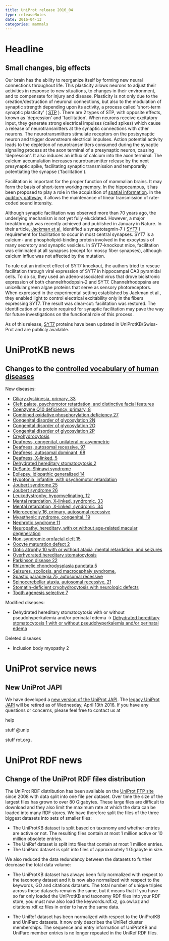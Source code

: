 ```yaml
---
title: UniProt release 2016_04
type: releaseNotes
date: 2016-04-13
categories: mammals
---
```


# Headline

## Small changes, big effects

Our brain has the ability to reorganize itself by forming new neural connections throughout life. This plasticity allows neurons to adjust their activities in response to new situations, to changes in their environment, and to compensate for injury and disease. Plasticity is not only due to the creation/destruction of neuronal connections, but also to the modulation of synaptic strength depending upon its activity, a process called 'short-term synaptic plasticity' ( [STP](http://www.scholarpedia.org/article/Short-term_synaptic_plasticity) ). There are 2 types of STP, with opposite effects, known as 'depression' and 'facilitation'. When neurons receive excitatory input, they generate strong electrical impulses (called spikes) which cause a release of neurotransmitters at the synaptic connections with other neurons. The neurotransmitters stimulate receptors on the postsynaptic neuron and trigger downstream electrical impulses. Action potential activity leads to the depletion of neurotransmitters consumed during the synaptic signaling process at the axon terminal of a presynaptic neuron, causing 'depression'. It also induces an influx of calcium into the axon terminal. The calcium accumulation increases neurotransmitter release by the next presynaptic spike, facilitating synaptic transmission and temporarily potentiating the synapse ('facilitation').

Facilitation is important for the proper function of mammalian brains. It may form the basis of [short-term working memory](http://www.ncbi.nlm.nih.gov/pubmed/18339943). In the hippocampus, it has been proposed to play a role in the acquisition of [spatial information](http://www.ncbi.nlm.nih.gov/pubmed/16774451). In the [auditory pathway](http://www.ncbi.nlm.nih.gov/pubmed/17251365), it allows the maintenance of linear transmission of rate-coded sound intensity.

Although synaptic facilitation was observed more than 70 years ago, the underlying mechanism is not yet fully elucidated. However, a major breakthrough was recently achieved and published in January in Nature. In their article, [Jackman et al.](http://www.ncbi.nlm.nih.gov/pubmed/26738595) identified a synaptotagmin-7 ( [SYT7](https://www.uniprot.org/uniprotkb?query=gene:syt7+and+reviewed:true) ) requirement for facilitation to occur in most central synapses. SYT7 is a calcium- and phospholipid-binding protein involved in the exocytosis of many secretory and synaptic vesicles. In SYT7-knockout mice, facilitation was eliminated at all synapses (except for mossy fiber synapses), although calcium influx was not affected by the mutation.

To rule out an indirect effect of SYT7 knockout, the authors tried to rescue facilitation through viral expression of SYT7 in hippocampal CA3 pyramidal cells. To do so, they used an adeno-associated virus that drove bicistronic expression of both channelrhodopsin-2 and SYT7. Channelrhodopsins are unicellular green algae proteins that serve as sensory photoreceptors. When expressed in the experimental setting established by Jackman et al., they enabled light to control electrical excitability only in the fibers expressing SYT7. The result was clear-cut: facilitation was restored. The identification of a protein required for synaptic facilitation may pave the way for future investigations on the functional role of this process.

As of this release, [SYT7](https://www.uniprot.org/uniprotkb?query=gene:syt7+and+reviewed:true) proteins have been updated in UniProtKB/Swiss-Prot and are publicly available.

# UniProtKB news

## Changes to the [controlled vocabulary of human diseases](https://ftp.uniprot.org/pub/databases/uniprot/current_release/knowledgebase/complete/docs/humdisease)

New diseases:

- [Ciliary dyskinesia, primary, 33](https://www.uniprot.org/diseases/DI-04621)
- [Cleft palate, psychomotor retardation, and distinctive facial features](https://www.uniprot.org/diseases/DI-04622)
- [Coenzyme Q10 deficiency, primary, 8](https://www.uniprot.org/diseases/DI-04625)
- [Combined oxidative phosphorylation deficiency 27](https://www.uniprot.org/diseases/DI-04592)
- [Congenital disorder of glycosylation 2N](https://www.uniprot.org/diseases/DI-04605)
- [Congenital disorder of glycosylation 2O](https://www.uniprot.org/diseases/DI-04626)
- [Congenital disorder of glycosylation 2P](https://www.uniprot.org/diseases/DI-04627)
- [Cryohydrocytosis](https://www.uniprot.org/diseases/DI-04609)
- [Deafness, congenital, unilateral or asymmetric](https://www.uniprot.org/diseases/DI-04598)
- [Deafness, autosomal recessive, 97](https://www.uniprot.org/diseases/DI-04599)
- [Deafness, autosomal dominant, 68](https://www.uniprot.org/diseases/DI-04600)
- [Deafness, X-linked, 5](https://www.uniprot.org/diseases/DI-04610)
- [Dehydrated hereditary stomatocytosis 2](https://www.uniprot.org/diseases/DI-04597)
- [DeSanto-Shinawi syndrome](https://www.uniprot.org/diseases/DI-04620)
- [Epilepsy, idiopathic generalized 14](https://www.uniprot.org/diseases/DI-04596)
- [Hypotonia, infantile, with psychomotor retardation](https://www.uniprot.org/diseases/DI-04614)
- [Joubert syndrome 25](https://www.uniprot.org/diseases/DI-04607)
- [Joubert syndrome 26](https://www.uniprot.org/diseases/DI-04615)
- [Leukodystrophy, hypomyelinating, 12](https://www.uniprot.org/diseases/DI-04619)
- [Mental retardation, X-linked, syndromic, 33](https://www.uniprot.org/diseases/DI-04617)
- [Mental retardation, X-linked, syndromic, 34](https://www.uniprot.org/diseases/DI-04618)
- [Microcephaly 16, primary, autosomal recessive](https://www.uniprot.org/diseases/DI-04594)
- [Myasthenic syndrome, congenital, 19](https://www.uniprot.org/diseases/DI-04604)
- [Nephrotic syndrome 11](https://www.uniprot.org/diseases/DI-04623)
- [Neuropathy, hereditary, with or without age-related macular degeneration](https://www.uniprot.org/diseases/DI-04612)
- [Non-syndromic orofacial cleft 15](https://www.uniprot.org/diseases/DI-04616)
- [Oocyte maturation defect 2](https://www.uniprot.org/diseases/DI-04613)
- [Optic atrophy 10 with or without ataxia, mental retardation, and seizures](https://www.uniprot.org/diseases/DI-04624)
- [Overhydrated hereditary stomatocytosis](https://www.uniprot.org/diseases/DI-04608)
- [Parkinson disease 22](https://www.uniprot.org/diseases/DI-04601)
- [Rhizomelic chondrodysplasia punctata 5](https://www.uniprot.org/diseases/DI-04602)
- [Seizures, scoliosis, and macrocephaly syndrome.](https://www.uniprot.org/diseases/DI-04595)
- [Spastic paraplegia 75, autosomal recessive](https://www.uniprot.org/diseases/DI-04593)
- [Spinocerebellar ataxia, autosomal recessive, 21](https://www.uniprot.org/diseases/DI-04603)
- [Stomatin-deficient cryohydrocytosis with neurologic defects](https://www.uniprot.org/diseases/DI-04611)
- [Tooth agenesis selective 7](https://www.uniprot.org/diseases/DI-04606)

Modified diseases:

- Dehydrated hereditary stomatocytosis with or without pseudohyperkalemia and/or perinatal edema -&gt; [Dehydrated hereditary stomatocytosis 1 with or without pseudohyperkalemia and/or perinatal edema](https://www.uniprot.org/diseases/DI-03801)

Deleted diseases

- Inclusion body myopathy 2

# UniProt service news

## New UniProt JAPI

We have developed a [new version of the UniProt JAPI](http://www.ebi.ac.uk/uniprot/japi/). The [legacy UniProt JAPI](http://www.ebi.ac.uk/uniprot/remotingAPI/) will be retired as of Wednesday, April 13th 2016. If you have any questions or concerns, please feel free to contact us at

help

stuff @unip

stuff rot.org .

# UniProt RDF news

## Change of the UniProt RDF files distribution

The UniProt RDF distribution has been available on the [UniProt FTP site](ftp://ftp.uniprot.org/pub/databases/uniprot/current_release/rdf/) since 2008 with data split into one file per dataset. Over time the size of the largest files has grown to over 80 Gigabytes. These large files are difficult to download and they also limit the maximum rate at which the data can be loaded into many RDF stores. We have therefore split the files of the three biggest datasets into sets of smaller files:

- The UniProtKB dataset is split based on taxonomy and whether entries are active or not. The resulting files contain at most 1 million active or 10 million obsolete entries.
- The UniRef dataset is split into files that contain at most 1 million entries.
- The UniParc dataset is split into files of approximately 1 Gigabyte in size.

We also reduced the data redundancy between the datasets to further decrease the total data volume:

- The UniProtKB dataset has always been fully normalized with respect to the taxonomy dataset and it is now also normalized with respect to the keywords, GO and citations datasets. The total number of unique triples across these datasets remains the same, but it means that if you have so far only loaded the UniProtKB and taxonomy RDF files into your RDF store, you must now also load the keywords.rdf.xz, go.owl.xz and citations.rdf.xz files in order to have the same data.

- The UniRef dataset has been normalized with respect to the UniProtKB and UniParc datasets. It now only describes the UniRef cluster memberships. The sequence and entry information of UniProtKB and UniParc member entries is no longer repeated in the UniRef RDF files.
